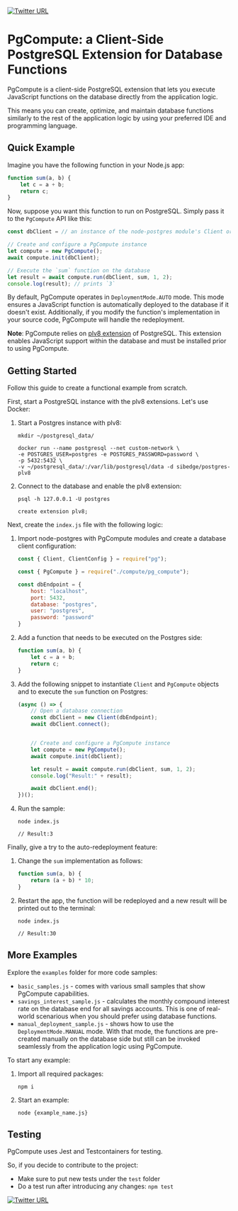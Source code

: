 [![Twitter URL](https://img.shields.io/twitter/url/https/twitter.com/denismagda.svg?style=social&label=Follow%20%40DenisMagda)](https://twitter.com/DenisMagda)

# PgCompute: a Client-Side PostgreSQL Extension for Database Functions

PgCompute is a client-side PostgreSQL extension that lets you execute JavaScript functions on the database directly from the application logic.

This means you can create, optimize, and maintain database functions similarly to the rest of the application logic by using your preferred IDE and programming language.

## Quick Example

Imagine you have the following function in your Node.js app:
```javascript
function sum(a, b) {
    let c = a + b;
    return c;
}
```

Now, suppose you want this function to run on PostgreSQL. Simply pass it to the `PgCompute` API like this:
```javascript
const dbClient = // an instance of the node-postgres module's Client or Pool.

// Create and configure a PgCompute instance
let compute = new PgCompute();
await compute.init(dbClient);

// Execute the `sum` function on the database
let result = await compute.run(dbClient, sum, 1, 2);
console.log(result); // prints `3`
```

By default, PgCompute operates in `DeploymentMode.AUTO` mode. This mode ensures a JavaScript function is automatically deployed to the database if it doesn't exist. Additionally, if you modify the function's implementation in your source code, PgCompute will handle the redeployment.

**Note**: PgCompute relies on [plv8 extension](https://github.com/plv8/plv8) of PostgreSQL. This extension enables JavaScript support within the database and must be installed prior to using PgCompute.

## Getting Started

Follow this guide to create a functional example from scratch.

First, start a PostgreSQL instance with the plv8 extensions. Let's use Docker:

1. Start a Postgres instance with plv8:
    ```shell
    mkdir ~/postgresql_data/

    docker run --name postgresql --net custom-network \
    -e POSTGRES_USER=postgres -e POSTGRES_PASSWORD=password \
    -p 5432:5432 \
    -v ~/postgresql_data/:/var/lib/postgresql/data -d sibedge/postgres-plv8
    ```

2. Connect to the database and enable the plv8 extension:
    ```shell
    psql -h 127.0.0.1 -U postgres

    create extension plv8;
    ```

Next, create the `index.js` file with the following logic:

1. Import node-postgres with PgCompute modules and create a database client configuration:
    ```javascript
    const { Client, ClientConfig } = require("pg");

    const { PgCompute } = require("./compute/pg_compute");

    const dbEndpoint = {
        host: "localhost",
        port: 5432,
        database: "postgres",
        user: "postgres",
        password: "password"
    }
    ```
2. Add a function that needs to be executed on the Postgres side:
    ```javascript
    function sum(a, b) {
        let c = a + b;
        return c;
    }
    ```
3. Add the following snippet to instantiate `Client` and `PgCompute` objects and to execute the `sum` function on Postgres:
    ```javascript
    (async () => {
        // Open a database connection
        const dbClient = new Client(dbEndpoint);
        await dbClient.connect();


        // Create and configure a PgCompute instance
        let compute = new PgCompute();
        await compute.init(dbClient);

        let result = await compute.run(dbClient, sum, 1, 2);
        console.log("Result:" + result);

        await dbClient.end();
    })();
    ```
4. Run the sample:
    ```shell
    node index.js

    // Result:3
    ```    

Finally, give a try to the auto-redeployment feature:

1. Change the `sum` implementation as follows:
    ```javascript
    function sum(a, b) {
        return (a + b) * 10;
    }
    ```
2. Restart the app, the function will be redeployed and a new result will be printed out to the terminal:
    ```shell
    node index.js

    // Result:30
    ```    

## More Examples

Explore the `examples` folder for more code samples:

* `basic_samples.js` - comes with various small samples that show PgCompute capabilities.
* `savings_interest_sample.js` - calculates the monthly compound interest rate on the database end for all savings accounts. This is one of real-world scenarious when you should prefer using database functions.
* `manual_deployment_sample.js` - shows how to use the `DeploymentMode.MANUAL` mode. With that mode, the functions are pre-created manually on the database side but still can be invoked seamlessly from the application logic using PgCompute.

To start any example:

1. Import all required packages:
    ```shell
    npm i
    ```
2. Start an example:
    ```shell
    node {example_name.js}
    ```

## Testing

PgCompute uses Jest and Testcontainers for testing. 

So, if you decide to contribute to the project:

* Make sure to put new tests under the `test` folder
* Do a test run after introducing any changes: `npm test`

[![Twitter URL](https://img.shields.io/twitter/url/https/twitter.com/denismagda.svg?style=social&label=Questions&amp;Feedback)](https://twitter.com/DenisMagda)
